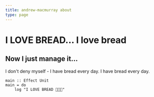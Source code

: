 ```yaml
---
title: andrew-macmurray about
type: page
---
```


# I LOVE BREAD... I love bread

## Now I just manage it...

I don't deny myself - I have bread every day. I have bread every day.

```
main :: Effect Unit
main = do
    log "I LOVE BREAD 🥖🍞🥯"
```